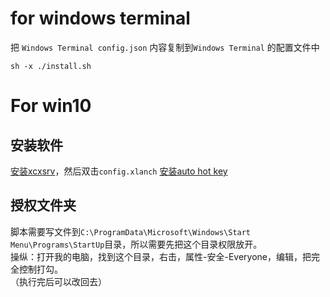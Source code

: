# for windows terminal
把 `Windows Terminal config.json` 内容复制到`Windows Terminal` 的配置文件中

```
sh -x ./install.sh
```

# For win10

## 安装软件
[安装xcxsrv](https://sourceforge.net/projects/vcxsrv/)，然后双击`config.xlanch`
[安装auto hot key](https://www.autohotkey.com/)

## 授权文件夹
脚本需要写文件到`C:\ProgramData\Microsoft\Windows\Start Menu\Programs\StartUp`目录，所以需要先把这个目录权限放开。    
操纵：打开我的电脑，找到这个目录，右击，属性-安全-Everyone，编辑，把完全控制打勾。    
（执行完后可以改回去）  
